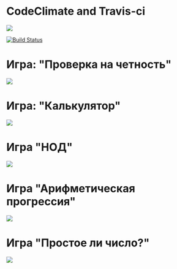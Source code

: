 <h1>CodeClimate and Travis-ci</h1>
<a href="https://codeclimate.com/github/Tvv95/frontend-project-lvl1/maintainability"><img src="https://api.codeclimate.com/v1/badges/f0498ea40090077977dd/maintainability" /></a>

[![Build Status](https://travis-ci.org/Tvv95/frontend-project-lvl1.svg?branch=master)](https://travis-ci.org/Tvv95/frontend-project-lvl1)

<h1>Игра: "Проверка на четность"</h1>
<a href="https://asciinema.org/a/mhZfSfYJC1c8gDTj7GllKgn55" target="_blank"><img src="https://asciinema.org/a/mhZfSfYJC1c8gDTj7GllKgn55.svg" /></a>

<h1>Игра: "Калькулятор"</h1>
<a href="https://asciinema.org/a/v11H3jtTlM6deSPyvHHqqO7Vs" target="_blank"><img src="https://asciinema.org/a/v11H3jtTlM6deSPyvHHqqO7Vs.svg" /></a>

<h1>Игра "НОД"</h1>
<a href="https://asciinema.org/a/4CFRB7iLNO33WJrkYfEcmgHAU" target="_blank"><img src="https://asciinema.org/a/4CFRB7iLNO33WJrkYfEcmgHAU.svg" /></a>

<h1>Игра "Арифметическая прогрессия"</h1>
<a href="https://asciinema.org/a/SN4mcJRm4AXtNqyaHC7CNCUHQ" target="_blank"><img src="https://asciinema.org/a/SN4mcJRm4AXtNqyaHC7CNCUHQ.svg" /></a>

<h1>Игра "Простое ли число?"</h1>
<a href="https://asciinema.org/a/pWoSXYvujmSeeJ4smljL7HU6l" target="_blank"><img src="https://asciinema.org/a/pWoSXYvujmSeeJ4smljL7HU6l.svg" /></a>